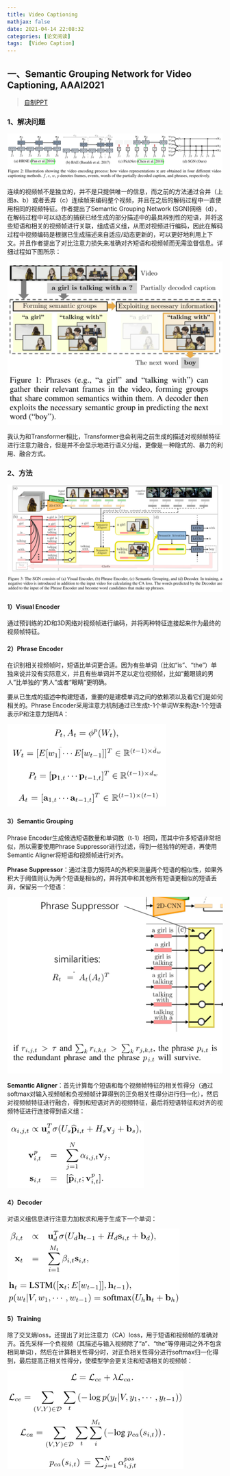 ```yaml
---
title: Video Captioning
mathjax: false
date: 2021-04-14 22:08:32
categories: [论文阅读]
tags:  [Video Caption]
---
```


一、Semantic Grouping Network for Video Captioning, AAAI2021
------------------------------------------------------------
> [自制PPT](https://github.com/ezeli/notes_in_BIT/raw/master/PPT/AAAI2021%20Semantic%20Grouping%20Network%20for%20Video%20Captioning.pptx)

### 1、解决问题

![](2021-04-14-Video-Captioning/411e844f7eb58a98830fcd62950446ae.png)
<!-- more -->
连续的视频帧不是独立的，并不是只提供唯一的信息，而之前的方法通过合并（上图a、b）或者丢弃（c）连续帧来编码整个视频，并且在之后的解码过程中一直使用相同的视频特征。作者提出了Semantic Grouping Network (SGN)网络（d），在解码过程中可以动态的捕获已经生成的部分描述中的最具辨别性的短语，并将这些短语和相关的视频帧进行关联，组成语义组，从而对视频进行编码，因此在解码过程中视频编码是根据已生成描述来自适应/动态更新的，可以更好地利用上下文。并且作者提出了对比注意力损失来准确对齐短语和视频帧而无需监督信息。详细过程如下图所示：

![](2021-04-14-Video-Captioning/74d0a0495ab74e6eb336687b4f986b02.png)

我认为和Transformer相比，Transformer也会利用之前生成的描述对视频帧特征进行注意力融合，但是并不会显示地进行语义分组，更像是一种隐式的、暴力的利用、融合方式。

### 2、方法

![](2021-04-14-Video-Captioning/49b5665844102fd174ea033c93797bea.png)

#### 1）Visual Encoder

通过预训练的2D和3D网络对视频帧进行编码，并将两种特征连接起来作为最终的视频帧特征。

#### 2）Phrase Encoder

在识别相关视频帧时，短语比单词更合适。因为有些单词（比如“is”、“the”）单独来说并没有实际意义，并且有些单词并不足以定位视频帧，比如“戴眼镜的男人”比单独的“男人”或者“眼睛”更明确。

要从已生成的描述中构建短语，重要的是建模单词之间的依赖项以及看它们是如何相关的。Phrase Encoder采用注意力机制通过已生成t-1个单词W来构造t-1个短语表示P和注意力矩阵A：

![](2021-04-14-Video-Captioning/95d8e1dd0e4c9de820cfb429274ee147.png)

#### 3）Semantic Grouping

Phrase Encoder生成候选短语数量和单词数（t-1）相同，而其中许多短语非常相似，所以需要使用Phrase Suppressor进行过滤，得到一组独特的短语，再使用Semantic Aligner将短语和视频帧进行对齐。

**Phrase Suppressor**：通过注意力矩阵A的外积来测量两个短语的相似性，如果外积大于阈值则认为两个短语是相似的，并将其中和其他所有短语更相似的短语丢弃，保留另一个短语：

![](2021-04-14-Video-Captioning/41132231aa10fb369ad052bff8000b52.png)

**Semantic Aligner**：首先计算每个短语和每个视频帧特征的相关性得分（通过softmax对输入视频帧和负视频帧计算得到的正负相关性得分进行归一化），然后对视频帧特征进行融合，得到和短语对齐的视频特征，最后将短语特征和对齐的视频特征进行连接得到语义组：

![](2021-04-14-Video-Captioning/6acbe60b31542fc8b78daf69d826f3f7.png)

#### 4）Decoder

对语义组信息进行注意力加权求和用于生成下一个单词：

![](2021-04-14-Video-Captioning/26c2d191e8b2f7bb4910ee6391be7d3a.png)

#### 5）Training

除了交叉熵loss，还提出了对比注意力（CA）loss，用于短语和视频帧的准确对齐。首先采样一个负视频（其描述与输入视频除了“a”、“the”等停用词之外不包含相同单词），然后在计算相关性得分时，对正负相关性得分进行softmax归一化得到，最后提高正相关性得分，使模型学会更关注和短语相关的视频帧：

![](2021-04-14-Video-Captioning/795efae707ead8166bbefa366b7a61b7.png)
